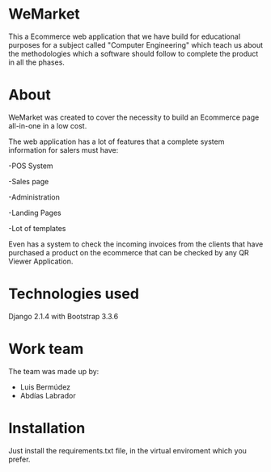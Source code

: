 # WeMarket

This a Ecommerce web application that we have build for educational purposes for a subject called "Computer Engineering" which teach us about the methodologies 
which a software should follow to complete the product in all the phases.

# About

WeMarket was created to cover the necessity to build an Ecommerce page all-in-one in a low cost.

The web application has a lot of features that a complete system information for salers must have:

-POS System

-Sales page

-Administration

-Landing Pages

-Lot of templates

Even has a system to check the incoming invoices from the clients that have purchased a product on the ecommerce that can be checked by any QR Viewer Application.

# Technologies used

Django 2.1.4 with Bootstrap 3.3.6

# Work team

The team was made up by:

- Luis Bermúdez
- Abdías Labrador

# Installation

Just install the requirements.txt file, in the virtual enviroment which you prefer.
